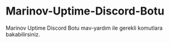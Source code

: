 # Marinov-Uptime-Discord-Botu
Marinov Uptime Discord Botu
mav-yardım ile gerekli komutlara bakabilirsiniz.
